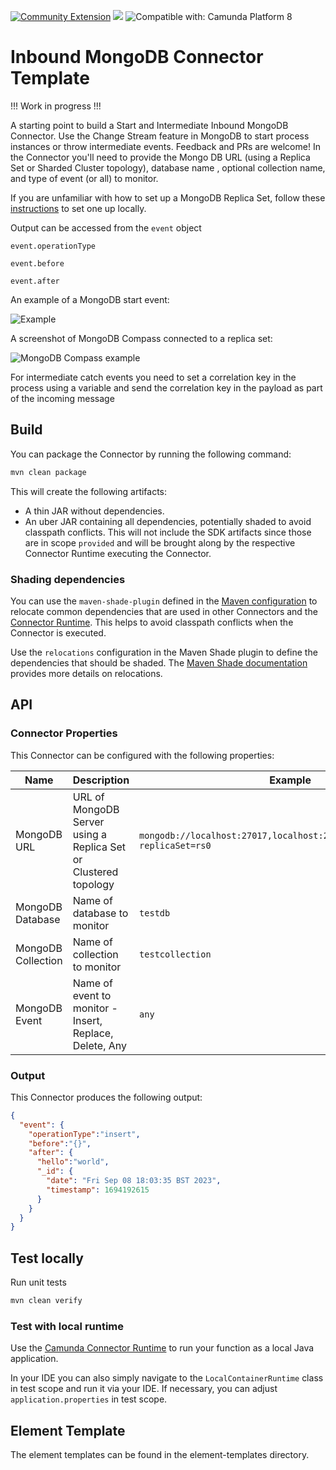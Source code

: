 [![Community Extension](https://img.shields.io/badge/Community%20Extension-An%20open%20source%20community%20maintained%20project-FF4700)](https://github.com/camunda-community-hub/community)
[![](https://img.shields.io/badge/Lifecycle-Proof%20of%20Concept-blueviolet)](https://github.com/Camunda-Community-Hub/community/blob/main/extension-lifecycle.md#proof-of-concept-)
![Compatible with: Camunda Platform 8](https://img.shields.io/badge/Compatible%20with-Camunda%20Platform%208-0072Ce)

# Inbound MongoDB Connector Template

!!! Work in progress !!!

A starting point to build a Start and Intermediate Inbound MongoDB Connector. Use the Change Stream feature in MongoDB to start process instances or throw intermediate events. Feedback and PRs are welcome! In the Connector you'll need to provide the Mongo DB URL (using a Replica Set or Sharded Cluster topology), database name , optional collection name, and type of event (or all) to monitor.

If you are unfamiliar with how to set up a MongoDB Replica Set, follow these [instructions](./MongoDBSampleSetup.md) to set one up locally. 

Output can be accessed from the ```event``` object

```event.operationType```

```event.before```

```event.after```

An example of a MongoDB start event:

![Example](./img/sample.png)

A screenshot of MongoDB Compass connected to a replica set:

![MongoDB Compass example](./img/compasssample.png)

For intermediate catch events you need to set a correlation key in the process using a variable and send the correlation key in the payload as part of the incoming message

## Build

You can package the Connector by running the following command:

```bash
mvn clean package
```

This will create the following artifacts:

- A thin JAR without dependencies.
- An uber JAR containing all dependencies, potentially shaded to avoid classpath conflicts. This will not include the SDK artifacts since those are in scope `provided` and will be brought along by the respective Connector Runtime executing the Connector.

### Shading dependencies

You can use the `maven-shade-plugin` defined in the [Maven configuration](./pom.xml) to relocate common dependencies
that are used in other Connectors and the [Connector Runtime](https://github.com/camunda-community-hub/spring-zeebe/tree/master/connector-runtime#building-connector-runtime-bundles).
This helps to avoid classpath conflicts when the Connector is executed.

Use the `relocations` configuration in the Maven Shade plugin to define the dependencies that should be shaded.
The [Maven Shade documentation](https://maven.apache.org/plugins/maven-shade-plugin/examples/class-relocation.html)
provides more details on relocations.

## API

### Connector Properties

This Connector can be configured with the following properties:

| Name               | Description                                                     | Example                                                                     | Required |
|--------------------|-----------------------------------------------------------------|-----------------------------------------------------------------------------|----------|
| MongoDB URL        | URL of MongoDB Server using a Replica Set or Clustered topology | `mongodb://localhost:27017,localhost:27018,localhost:27019/?replicaSet=rs0` | Yes      |
| MongoDB Database   | Name of database to monitor                                     | `testdb`                                                                    | Yes      |
| MongoDB Collection | Name of collection to monitor                                   | `testcollection`                                                            | No       |
| MongoDB Event      | Name of event to monitor - Insert, Replace, Delete, Any         | `any`                                                                       | No       |

### Output

This Connector produces the following output:

```json
{  
  "event": {
    "operationType":"insert",
    "before":"{}",  
    "after": {
      "hello":"world",
      "_id": {
        "date": "Fri Sep 08 18:03:35 BST 2023",
        "timestamp": 1694192615
      }
    }
  }
}
```

## Test locally

Run unit tests

```bash
mvn clean verify
```

### Test with local runtime

Use the [Camunda Connector Runtime](https://github.com/camunda-community-hub/spring-zeebe/tree/master/connector-runtime#building-connector-runtime-bundles) to run your function as a local Java application.

In your IDE you can also simply navigate to the `LocalContainerRuntime` class in test scope and run it via your IDE.
If necessary, you can adjust `application.properties` in test scope.

## Element Template

The element templates can be found in the element-templates directory.
